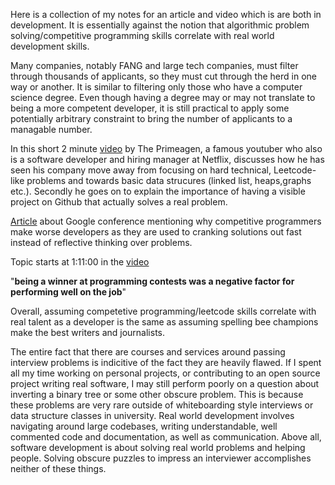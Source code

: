 Here is a collection of my notes for an article and video which is are both in development. It is essentially against the notion that algorithmic problem solving/competitive programming skills correlate with real world development skills. 

Many companies, notably FANG and large tech companies, must filter through thousands of applicants, so they must cut through the herd in one way or another. It is similar to filtering only those who have a computer science degree. Even though having a degree may or may not translate to being a more competent developer, it is still practical to apply some potentially arbitrary constraint to bring the number of applicants to a managable number.

In this short 2 minute [video](https://www.youtube.com/watch?v=GLiFSAxB-Es) by The Primeagen, a famous youtuber who also is a software developer and hiring manager at Netflix, discusses how he has seen his company move away from focusing on hard technical, Leetcode-like problems and towards basic data strucures (linked list, heaps,graphs etc.). Secondly he goes on to explain the importance of having a visible project on Github that actually solves a real problem.

[Article](https://catonmat.net/programming-competitions-work-performance) about Google conference mentioning why competitive programmers make worse developers as they are used to cranking solutions out fast instead of reflective thinking over problems.

Topic starts at 1:11:00 in the [video](https://youtu.be/T1O3ikmTEdA?t=4257)

 "**being a winner at programming contests was a negative factor for performing well on the job**"

Overall, assuming competetive programming/leetcode skills correlate with real talent as a developer is the same as assuming spelling bee champions make the best writers and journalists.

The entire fact that there are courses and services around passing interview problems is indicitive of the fact they are heavily flawed. If I spent all my time working on personal projects, or contributing to an open source project writing real software, I may still perform poorly on a question about inverting a binary tree or some other obscure problem. This is because these problems are very rare outside of whiteboarding style interviews or data structure classes in university. Real world development involves navigating around large codebases, writing understandable, well commented code and documentation, as well as communication. Above all, software development is about solving real world problems and helping people. Solving obscure puzzles to impress an interviewer accomplishes neither of these things.  